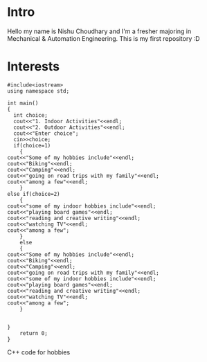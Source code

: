 # Intro
Hello my name is Nishu Choudhary and I'm a fresher majoring in Mechanical &amp; Automation Engineering. This is my first repository :D
# Interests
```
#include<iostream>
using namespace std;

int main()
{
  int choice;
  cout<<"1. Indoor Activities"<<endl;
  cout<<"2. Outdoor Activities"<<endl;
  cout<<"Enter choice";
  cin>>choice;
  if(choice=1)
    { 
cout<<"Some of my hobbies include"<<endl;
cout<<"Biking"<<endl;
cout<<"Camping"<<endl;
cout<<"going on road trips with my family"<<endl;
cout<<"among a few"<<endl;
    } 
else if(choice=2)
    { 
cout<<"some of my indoor hobbies include"<<endl;
cout<<"playing board games"<<endl;
cout<<"reading and creative writing"<<endl;
cout<<"watching TV"<<endl;
cout<<"among a few";
    }
    else
    {
cout<<"Some of my hobbies include"<<endl;
cout<<"Biking"<<endl;
cout<<"Camping"<<endl;
cout<<"going on road trips with my family"<<endl;
cout<<"some of my indoor hobbies include"<<endl;
cout<<"playing board games"<<endl;
cout<<"reading and creative writing"<<endl;
cout<<"watching TV"<<endl;
cout<<"among a few";
    }
       

}
    return 0;
}
```
C++ code for hobbies
